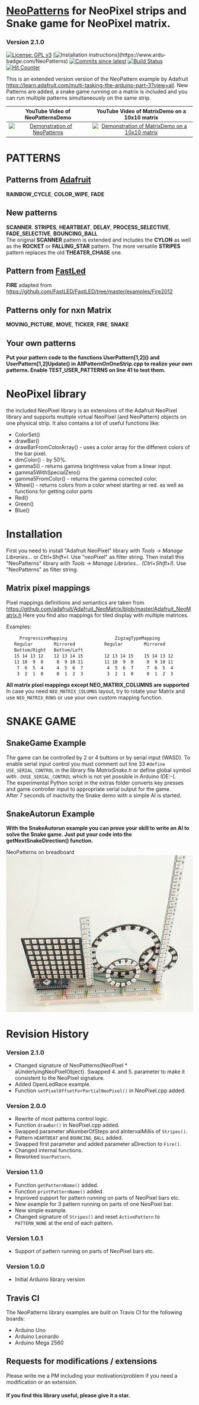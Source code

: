 # [NeoPatterns](https://github.com/ArminJo/NeoPatterns) for NeoPixel strips and Snake game for NeoPixel matrix.
### Version 2.1.0
[![License: GPL v3](https://img.shields.io/badge/License-GPLv3-blue.svg)](https://www.gnu.org/licenses/gpl-3.0)
[![Installation instructions](https://www.ardu-badge.com/badge/NeoPatterns.svg?)](https://www.ardu-badge.com/NeoPatterns)
[![Commits since latest](https://img.shields.io/github/commits-since/ArminJo/NeoPatterns/latest)](https://github.com/ArminJo/NeoPatterns/commits/master)
[![Build Status](https://travis-ci.org/ArminJo/NeoPatterns.svg?branch=master)](https://travis-ci.org/ArminJo/NeoPatterns)
[![Hit Counter](https://hitcounter.pythonanywhere.com/count/tag.svg?url=https%3A%2F%2Fgithub.com%2FArminJo%2FNeoPatterns)](https://github.com/brentvollebregt/hit-counter)

This is an extended version version of the NeoPattern example by Adafruit https://learn.adafruit.com/multi-tasking-the-arduino-part-3?view=all.
New Patterns are added, a snake game running on a matrix is included and you can run multiple patterns simultaneously on the same strip.

| YouTube Video of NeoPatternsDemo | YouTube Video of MatrixDemo on a 10x10 matrix |
| :-: | :-: |
| [![Demonstration of NeoPatterns](https://i.ytimg.com/vi/CsB7FkywCRQ/hqdefault.jpg)](https://www.youtube.com/watch?v=CsB7FkywCRQ) | [![Demonstration of MatrixDemo on a 10x10 matrix](https://i.ytimg.com/vi/URsq28l2PEQ/hqdefault.jpg)](https://www.youtube.com/watch?v=URsq28l2PEQ) |

# PATTERNS
## Patterns from [Adafruit](https://www.adafruit.com/)
**RAINBOW_CYCLE**, **COLOR_WIPE**, **FADE**
## New patterns
**SCANNER**. **STRIPES**, **HEARTBEAT**, **DELAY**, **PROCESS_SELECTIVE**, **FADE_SELECTIVE**, **BOUNCING_BALL**<br/>
The original **SCANNER** pattern is extended and includes the **CYLON** as well as the **ROCKET** or **FALLING_STAR** pattern. The more versatile **STRIPES** pattern replaces the old **THEATER_CHASE** one.
## Pattern from [FastLed](https://github.com/FastLED/FastLED)
**FIRE** adapted from https://github.com/FastLED/FastLED/tree/master/examples/Fire2012
## Patterns only for nxn Matrix
**MOVING_PICTURE**, **MOVE**, **TICKER**, **FIRE**, **SNAKE**
## Your own patterns
**Put your pattern code to the functions UserPattern\[1,2]() and UserPattern\[1,2]Update() in AllPatternOnOneStrip.cpp to realize your own patterns. Enable TEST_USER_PATTERNS on line 41 to test them.**

# NeoPixel library
the included NeoPixel library is an extensions of the Adafruit NeoPixel library and supports multiple virtual NeoPixel (and NeoPattern) objects on one physical strip. It also contains a lot of useful functions like:
- ColorSet()
- drawBar() 
- drawBarFromColorArray() - uses a color array for the different colors of the bar pixel.
- dimColor() - by 50%.
- gamma5() - returns gamma brightness value from a linear input.
- gamma5WithSpecialZero()
- gamma5FromColor() - returns the gamma corrected color.
- Wheel() - returns colors from a color wheel starting ar red.
as well as functions for getting color parts
- Red()
- Green()
- Blue()

# Installation
First you need to install "Adafruit NeoPixel" library with *Tools -> Manage Libraries...* or *Ctrl+Shift+I*. Use "neoPixel" as filter string.
Then install this "NeoPatterns" library with *Tools -> Manage Libraries... (Ctrl+Shift+I)*. Use "NeoPatterns" as filter string.

## Matrix pixel mappings
Pixel mappings definitions and semantics are taken from https://github.com/adafruit/Adafruit_NeoMatrix/blob/master/Adafruit_NeoMatrix.h
Here you find also mappings for tiled display with multiple matrices.

Examples:
```
     ProgressiveMapping                  ZigzagTypeMapping
   Regular        Mirrored           Regular        Mirrored
   Bottom/Right   Bottom/Left                                                             
   15 14 13 12    12 13 14 15        12 13 14 15    15 14 13 12    
   11 10  9  8     8  9 10 11        11 10  9  8     8  9 10 11    
    7  6  5  4     4  5  6  7         4  5  6  7     7  6  5  4    
    3  2  1  0     0  1  2  3         3  2  1  0     0  1  2  3   
```

**All matrix pixel mappings except NEO_MATRIX_COLUMNS are supported**
In case you need `NEO_MATRIX_COLUMNS` layout, try to rotate your Matrix and use `NEO_MATRIX_ROWS` or use your own custom mapping function.

# SNAKE GAME
## SnakeGame Example
The game can be controlled by 2 or 4 buttons or by serial input (WASD). To enable serial input control you must comment out line 33 `#define USE_SERIAL_CONTROL` in the library file *MatrixSnake.h* or define global symbol with `-DUSE_SERIAL_CONTROL` which is not yet possible in Arduino IDE:-(.<br/>
The experimental Python script in the extras folder converts key presses and game controller input to appropriate serial output for the game.<br/>
After 7 seconds of inactivity the Snake demo with a simple AI is started.
## SnakeAutorun Example
**With the SnakeAutorun example you can prove your skill to write an AI to solve the Snake game. Just put your code into the getNextSnakeDirection() function.**

NeoPatterns on breadboard
![NeoPatterns on breadboard](https://github.com/ArminJo/NeoPatterns/blob/master/extras/Breadboard_complete.jpg)

# Revision History
### Version 2.1.0
- Changed signature of NeoPatterns(NeoPixel * aUnderlyingNeoPixelObject). Swapped 4. and 5. parameter to make it consistent to the NeoPixel signature.
- Added OpenLedRace example.
- Function `setPixelOffsetForPartialNeoPixel()` in NeoPixel.cpp added.
### Version 2.0.0
- Rewrite of most patterns control logic.
- Function `drawBar()` in NeoPixel.cpp added.
- Swapped parameter aNumberOfSteps and aIntervalMillis of `Stripes()`.
- Pattern `HEARTBEAT` and `BOUNCING_BALL` added.
- Swapped first parameter and added parameter aDirection to `Fire()`.
- Changed internal functions.
- Reworked `UserPattern`.

### Version 1.1.0
- Function `getPatternName()` added.
- Function `printPatternName()` added.
- Improved support for pattern running on parts of NeoPixel bars etc.
- New example for 3 pattern running on parts of one NeoPixel bar.
- New simple example.
- Changed signature of `Stripes()` and reset `ActivePattern` to `PATTERN_NONE` at the end of each pattern.

### Version 1.0.1
- Support of pattern running on parts of NeoPixel bars etc.

### Version 1.0.0
- Initial Arduino library version

## Travis CI
The NeoPatterns library examples are built on Travis CI for the following boards:

- Arduino Uno
- Arduino Leonardo
- Arduino Mega 2560

## Requests for modifications / extensions
Please write me a PM including your motivation/problem if you need a modification or an extension.

#### If you find this library useful, please give it a star.
